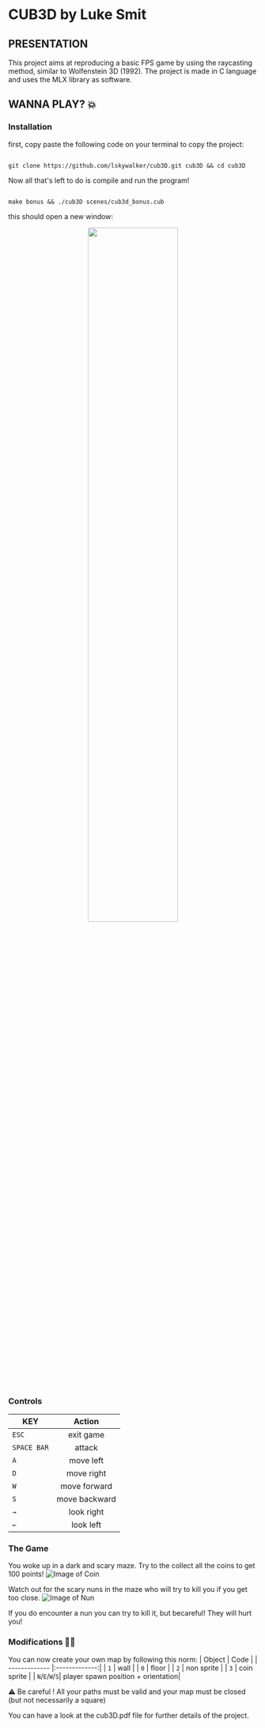 # CUB3D by Luke Smit
## PRESENTATION

This project aims at reproducing a basic FPS game by using the raycasting method, similar to Wolfenstein 3D (1992).
The project is made in C language and uses the MLX library as software.

## WANNA PLAY? 💥
### Installation

first, copy paste the following code on your terminal to copy the project:

```shell

git clone https://github.com/lskywalker/cub3D.git cub3D && cd cub3D

```
Now all that's left to do is compile and run the program!

```shell

make bonus && ./cub3D scenes/cub3d_bonus.cub

```

this should open a new window:

<p align = "center">
  <img src ="https://github.com/lskywalker/cub3D/img/startposition.png" width="60%" />
</p>

### Controls

| KEY           | Action        |
| ------------- |:-------------:|
| `ESC`         | exit game     |
| `SPACE BAR`   | attack        |
| `A`           | move left     |
| `D`           | move right    |
| `W`           | move forward  |
| `S`           | move backward |
| `→`           | look right    |
| `←`           | look left     |

### The Game

You woke up in a dark and scary maze.
Try to the collect all the coins to get 100 points!
![Image of Coin](https://github.com/lskywalker/cub3D/img/coinexample.png)

Watch out for the scary nuns in the maze who will try to kill you if you get too close.
![Image of Nun](https://github.com/lskywalker/cub3D/img/thenunexample.png)

If you do encounter a nun you can try to kill it, but becareful! They will hurt you!

### Modifications 👨‍🎨
You can now create your own map by following this norm:
| Object         | Code          |
| -------------  |:-------------:|
| `1`            | wall          |
| `0`            | floor         |
| `2`            | non sprite    |
| `3`            | coin sprite   |
| `N`/`E`/`W`/`S`| player spawn position + orientation|

⚠️ Be careful ! All your paths must be valid and your map must be closed (but not necessarily a square)

You can have a look at the cub3D.pdf file for further details of the project.
